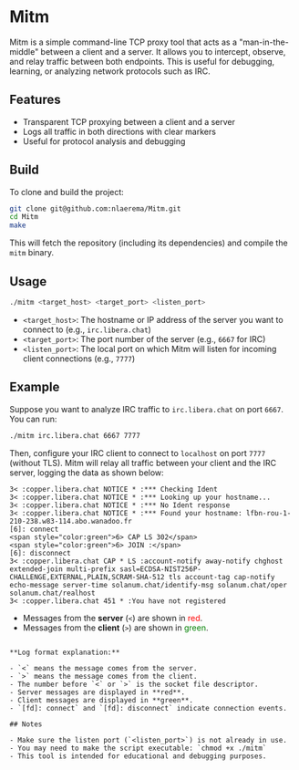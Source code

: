 # Mitm

Mitm is a simple command-line TCP proxy tool that acts as a "man-in-the-middle" between a client and a server. It allows you to intercept, observe, and relay traffic between both endpoints. This is useful for debugging, learning, or analyzing network protocols such as IRC.

## Features

- Transparent TCP proxying between a client and a server
- Logs all traffic in both directions with clear markers
- Useful for protocol analysis and debugging

## Build

To clone and build the project:

```sh
git clone git@github.com:nlaerema/Mitm.git
cd Mitm
make
```

This will fetch the repository (including its dependencies) and compile the `mitm` binary.

## Usage

```sh
./mitm <target_host> <target_port> <listen_port>
```

- `<target_host>`: The hostname or IP address of the server you want to connect to (e.g., `irc.libera.chat`)
- `<target_port>`: The port number of the server (e.g., `6667` for IRC)
- `<listen_port>`: The local port on which Mitm will listen for incoming client connections (e.g., `7777`)

## Example

Suppose you want to analyze IRC traffic to `irc.libera.chat` on port `6667`. You can run:

```sh
./mitm irc.libera.chat 6667 7777
```

Then, configure your IRC client to connect to `localhost` on port `7777` (without TLS). Mitm will relay all traffic between your client and the IRC server, logging the data as shown below:

```text
3< :copper.libera.chat NOTICE * :*** Checking Ident
3< :copper.libera.chat NOTICE * :*** Looking up your hostname...
3< :copper.libera.chat NOTICE * :*** No Ident response
3< :copper.libera.chat NOTICE * :*** Found your hostname: lfbn-rou-1-210-238.w83-114.abo.wanadoo.fr
[6]: connect
<span style="color:green">6> CAP LS 302</span>
<span style="color:green">6> JOIN :</span>
[6]: disconnect
3< :copper.libera.chat CAP * LS :account-notify away-notify chghost extended-join multi-prefix sasl=ECDSA-NIST256P-CHALLENGE,EXTERNAL,PLAIN,SCRAM-SHA-512 tls account-tag cap-notify echo-message server-time solanum.chat/identify-msg solanum.chat/oper solanum.chat/realhost
3< :copper.libera.chat 451 * :You have not registered
```

- Messages from the **server** (`<`) are shown in <span style="color:red">red</span>.
- Messages from the **client** (`>`) are shown in <span style="color:green">green</span>.

```

**Log format explanation:**

- `<` means the message comes from the server.
- `>` means the message comes from the client.
- The number before `<` or `>` is the socket file descriptor.
- Server messages are displayed in **red**.
- Client messages are displayed in **green**.
- `[fd]: connect` and `[fd]: disconnect` indicate connection events.

## Notes

- Make sure the listen port (`<listen_port>`) is not already in use.
- You may need to make the script executable: `chmod +x ./mitm`
- This tool is intended for educational and debugging purposes.
```
